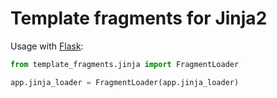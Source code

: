 # Template fragments for Jinja2

Usage with [Flask]:

```python
from template_fragments.jinja import FragmentLoader

app.jinja_loader = FragmentLoader(app.jinja_loader)
```

[flask]: https://flask.palletsprojects.com/en/2.2.x/
[jinja2]: https://jinja.palletsprojects.com/en/3.0.x/

